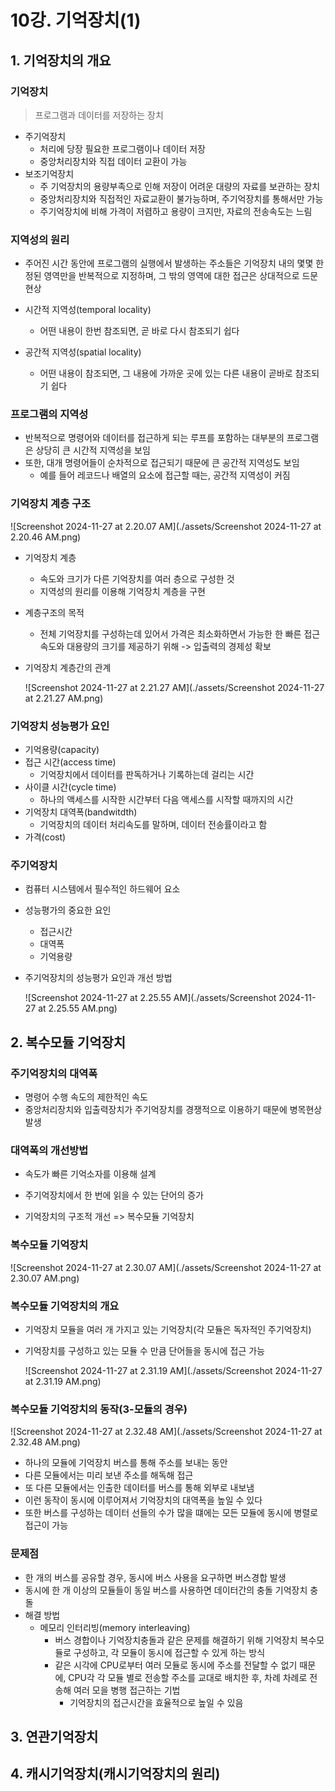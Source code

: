 # 10강. 기억장치(1)

## 1. 기억장치의 개요

### 기억장치

> 프로그램과 데이터를 저장하는 장치

- 주기억장치
  - 처리에 당장 필요한 프로그램이나 데이터 저장
  - 중앙처리장치와 직접 데이터 교환이 가능
- 보조기억장치
  - 주 기억장치의 용량부족으로 인해 저장이 어려운 대량의 자료를 보관하는 장치
  - 중앙처리장치와 직접적인 자료교환이 불가능하며, 주기억장치를 통해서만 가능
  - 주기억장치에 비해 가격이 저렴하고 용량이 크지만, 자료의 전송속도는 느림



### 지역성의 원리

- 주어진 시간 동안에 프로그램의 실행에서 발생하는 주소들은 기억장치 내의 몇몇 한정된 영역만을 반복적으로 지정하며, 그 밖의 영역에 대한 접근은 상대적으로 드문 현상

- 시간적 지역성(temporal locality)
  - 어떤 내용이 한번 참조되면, 곧 바로 다시 참조되기 쉽다
- 공간적 지역성(spatial locality)
  - 어떤 내용이 참조되면, 그 내용에 가까운 곳에 있는 다른 내용이 곧바로 참조되기 쉽다



### 프로그램의 지역성

- 반복적으로 명령어와 데이터를 접근하게 되는 루프를 포함하는 대부분의 프로그램은 상당히 큰 시간적 지역성을 보임
- 또한, 대개 명령어들이 순차적으로 접근되기 때문에 큰 공간적 지역성도 보임
  - 예를 들어 레코드나 배열의 요소에 접근할 때는, 공간적 지역성이 커짐



### 기억장치 계층 구조

![Screenshot 2024-11-27 at 2.20.07 AM](./assets/Screenshot 2024-11-27 at 2.20.46 AM.png)

- 기억장치 계층
  - 속도와 크기가 다른 기억장치를 여러 층으로 구성한 것
  - 지역성의 원리를 이용해 기억장치 계층을 구현
- 계층구조의 목적
  - 전체 기억장치를 구성하는데 있어서 가격은 최소화하면서 가능한 한 빠른 접근속도와 대용량의 크기를 제공하기 위해 -> 입출력의 경제성 확보

- 기억장치 계층간의 관계

  ![Screenshot 2024-11-27 at 2.21.27 AM](./assets/Screenshot 2024-11-27 at 2.21.27 AM.png)

  

### 기억장치 성능평가 요인

- 기억용량(capacity)
- 접근 시간(access time)
  - 기억장치에서 데이터를 판독하거나 기록하는데 걸리는 시간
- 사이클 시간(cycle time)
  - 하나의 액세스를 시작한 시간부터 다음 액세스를 시작할 때까지의 시간
- 기억장치 대역폭(bandwitdth)
  - 기억장치의 데이터 처리속도를 말하며, 데이터 전송률이라고 함
- 가격(cost)



### 주기억장치

- 컴퓨터 시스템에서 필수적인 하드웨어 요소

- 성능평가의 중요한 요인

  - 접근시간
  - 대역폭
  - 기억용량

- 주기억장치의 성능평가 요인과 개선 방법

  ![Screenshot 2024-11-27 at 2.25.55 AM](./assets/Screenshot 2024-11-27 at 2.25.55 AM.png)



## 2. 복수모듈 기억장치

### 주기억장치의 대역폭

- 명령어 수행 속도의 제한적인 속도
- 중앙처리장치와 입출력장치가 주기억장치를 경쟁적으로 이용하기 때문에 병목현상 발생



### 대역폭의 개선방법

- 속도가 빠른 기억소자를 이용해 설계
- 주기억장치에서 한 번에 읽을 수 있는 단어의 증가

- 기억장치의 구조적 개선 => 복수모듈 기억장치



### 복수모듈 기억장치

![Screenshot 2024-11-27 at 2.30.07 AM](./assets/Screenshot 2024-11-27 at 2.30.07 AM.png)



### 복수모듈 기억장치의 개요

- 기억장치 모듈을 여러 개 가지고 있는 기억장치(각 모듈은 독자적인 주기억장치)

- 기억장치를 구성하고 있는 모듈 수 만큼 단어들을 동시에 접근 가능

  ![Screenshot 2024-11-27 at 2.31.19 AM](./assets/Screenshot 2024-11-27 at 2.31.19 AM.png)



### 복수모듈 기억장치의 동작(3-모듈의 경우)

![Screenshot 2024-11-27 at 2.32.48 AM](./assets/Screenshot 2024-11-27 at 2.32.48 AM.png)

- 하나의 모듈에 기억장치 버스를 통해 주소를 보내는 동안
- 다른 모듈에서는 미리 보낸 주소를 해독해 접근
- 또 다른 모듈에서는 인출한 데이터를 버스를 통해 외부로 내보냄
- 이런 동작이 동시에 이루어져서 기억장치의 대역폭을 높일 수 있다
- 또한 버스를 구성하는 데이터 선들의 수가 많을 떄에는 모든 모듈에 동시에 병렬로 접근이 가능



### 문제점

- 한 개의 버스를 공유할 경우, 동시에 버스 사용을 요구하면 버스경합 발생
- 동시에 한 개 이상의 모듈들이 동일 버스를 사용하면 데이터간의 충돌 기억장치 충돌
- 해결 방법
  - 메모리 인터리빙(memory interleaving)
    - 버스 경합이나 기억장치충돌과 같은 문제를 해결하기 위해 기억장치 복수모듈로 구성하고, 각 모듈이 동시에 접근할 수 있게 하는 방식
    - 같은 시각에 CPU로부터 여러 모듈로 동시에 주소를 전달할 수 없기 때문에, CPU각 각 모듈 별로 전송할 주소를 교대로 배치한 후, 차례 차례로 전송해 여러 모을 병행 접근하는 기법
      - 기억장치의 접근시간을 효율적으로 높일 수 있음



## 3. 연관기억장치

## 4. 캐시기억장치(캐시기억장치의 원리)